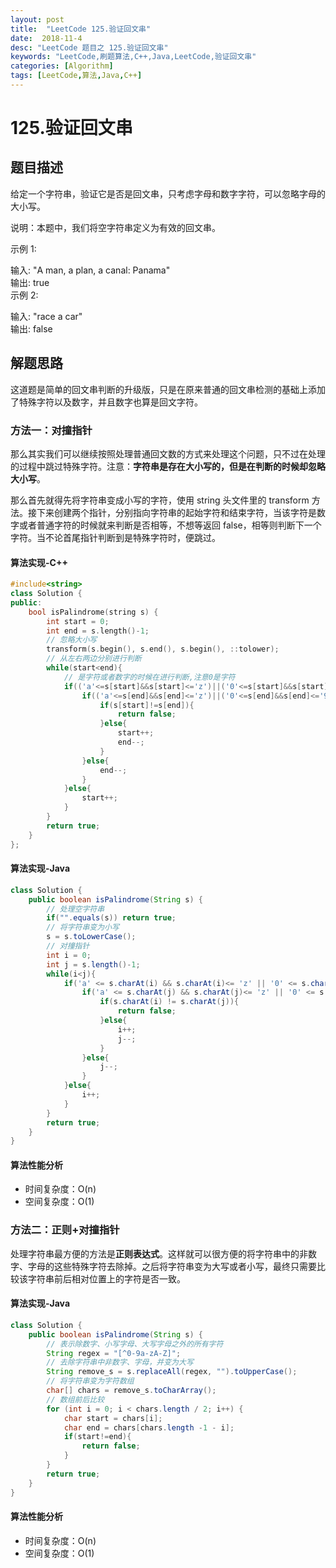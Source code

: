 ```yaml
---
layout: post
title:  "LeetCode 125.验证回文串"
date:  2018-11-4
desc: "LeetCode 题目之 125.验证回文串"
keywords: "LeetCode,刷题算法,C++,Java,LeetCode,验证回文串"
categories: [Algorithm]
tags: [LeetCode,算法,Java,C++]
---
```

# 125.验证回文串

## 题目描述

给定一个字符串，验证它是否是回文串，只考虑字母和数字字符，可以忽略字母的大小写。

说明：本题中，我们将空字符串定义为有效的回文串。

示例 1:

输入: "A man, a plan, a canal: Panama"<br/>
输出: true<br/>
示例 2:<br/>

输入: "race a car"<br/>
输出: false<br/>

## 解题思路

这道题是简单的回文串判断的升级版，只是在原来普通的回文串检测的基础上添加了特殊字符以及数字，并且数字也算是回文字符。

### 方法一：对撞指针

那么其实我们可以继续按照处理普通回文数的方式来处理这个问题，只不过在处理的过程中跳过特殊字符。注意：**字符串是存在大小写的，但是在判断的时候却忽略大小写**。

那么首先就得先将字符串变成小写的字符，使用 string 头文件里的 transform 方法。接下来创建两个指针，分别指向字符串的起始字符和结束字符，当该字符是数字或者普通字符的时候就来判断是否相等，不想等返回 false，相等则判断下一个字符。当不论首尾指针判断到是特殊字符时，便跳过。

#### 算法实现-C++

```cpp
#include<string>
class Solution {
public:
    bool isPalindrome(string s) {
        int start = 0;
        int end = s.length()-1;
        // 忽略大小写
        transform(s.begin(), s.end(), s.begin(), ::tolower);
        // 从左右两边分别进行判断
        while(start<end){
            // 是字符或者数字的时候在进行判断,注意0是字符
            if(('a'<=s[start]&&s[start]<='z')||('0'<=s[start]&&s[start]<='9'))             {
                if(('a'<=s[end]&&s[end]<='z')||('0'<=s[end]&&s[end]<='9')){
                    if(s[start]!=s[end]){
                        return false;
                    }else{
                        start++;
                        end--;
                    }
                }else{
                    end--;
                }
            }else{
                start++;
            }
        }
        return true;
    }
};
```

#### 算法实现-Java

```java
class Solution {
    public boolean isPalindrome(String s) {
        // 处理空字符串
        if("".equals(s)) return true;
        // 将字符串变为小写
        s = s.toLowerCase();
        // 对撞指针
        int i = 0;
        int j = s.length()-1;
        while(i<j){
            if('a' <= s.charAt(i) && s.charAt(i)<= 'z' || '0' <= s.charAt(i) && s.charAt(i) <= '9'){
                if('a' <= s.charAt(j) && s.charAt(j)<= 'z' || '0' <= s.charAt(j) && s.charAt(j) <= '9'){
                    if(s.charAt(i) != s.charAt(j)){
                        return false;
                    }else{
                        i++;
                        j--;
                    }
                }else{
                    j--;
                }
            }else{
                i++;
            }
        }
        return true;
    }
}
```

#### 算法性能分析

- 时间复杂度：O(n)
- 空间复杂度：O(1)

### 方法二：正则+对撞指针

处理字符串最方便的方法是**正则表达式**。这样就可以很方便的将字符串中的非数字、字母的这些特殊字符去除掉。之后将字符串变为大写或者小写，最终只需要比较该字符串前后相对位置上的字符是否一致。

#### 算法实现-Java

```java
class Solution {
    public boolean isPalindrome(String s) {
        // 表示除数字、小写字母、大写字母之外的所有字符
        String regex = "[^0-9a-zA-Z]";
        // 去除字符串中非数字、字母，并变为大写
        String remove_s = s.replaceAll(regex, "").toUpperCase();
        // 将字符串变为字符数组
        char[] chars = remove_s.toCharArray();
        // 数组前后比较
        for (int i = 0; i < chars.length / 2; i++) {
			char start = chars[i];
			char end = chars[chars.length -1 - i];
			if(start!=end){
				return false;
			}
		}
        return true;
    }
}
```

#### 算法性能分析

- 时间复杂度：O(n)
- 空间复杂度：O(1)